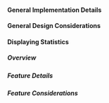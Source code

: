 <!-- markdownlint-disable-file first-line-h1 -->

#### General Implementation Details
<!-- TODO: ADD ITEM CLASS DIAGRAM -->

#### General Design Considerations

#### Displaying Statistics

##### Overview

<!-- TODO: ACTIVITY DIAGRAM -->
<!-- TODO: Short Description of Command -->

##### Feature Details

<!-- TODO: SEQUENCE DIAGRAM -->
<!-- TODO: Description of how Command works -->

##### Feature Considerations

<!-- TODO: Command Considerations -->
